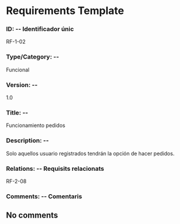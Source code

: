 # Requirements Template
### ID: -- Identificador únic
RF-1-02
### Type/Category: -- 
Funcional
### Version: -- 
1.0
### Title: --
Funcionamiento pedidos
### Description: --
Solo aquellos usuario registrados tendrán la opción de hacer pedidos.
### Relations: -- Requisits relacionats
RF-2-08
### Comments: -- Comentaris
No comments
---